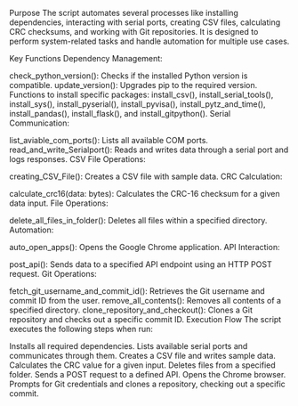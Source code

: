 Purpose
The script automates several processes like installing dependencies, interacting with serial ports, creating CSV files, calculating CRC checksums, and working with Git repositories. It is designed to perform system-related tasks and handle automation for multiple use cases.

Key Functions
Dependency Management:

check_python_version(): Checks if the installed Python version is compatible.
update_version(): Upgrades pip to the required version.
Functions to install specific packages: install_csv(), install_serial_tools(), install_sys(), install_pyserial(), install_pyvisa(), install_pytz_and_time(), install_pandas(), install_flask(), and install_gitpython().
Serial Communication:

list_aviable_com_ports(): Lists all available COM ports.
read_and_write_Serialport(): Reads and writes data through a serial port and logs responses.
CSV File Operations:

creating_CSV_File(): Creates a CSV file with sample data.
CRC Calculation:

calculate_crc16(data: bytes): Calculates the CRC-16 checksum for a given data input.
File Operations:

delete_all_files_in_folder(): Deletes all files within a specified directory.
Automation:

auto_open_apps(): Opens the Google Chrome application.
API Interaction:

post_api(): Sends data to a specified API endpoint using an HTTP POST request.
Git Operations:

fetch_git_username_and_commit_id(): Retrieves the Git username and commit ID from the user.
remove_all_contents(): Removes all contents of a specified directory.
clone_repository_and_checkout(): Clones a Git repository and checks out a specific commit ID.
Execution Flow
The script executes the following steps when run:

Installs all required dependencies.
Lists available serial ports and communicates through them.
Creates a CSV file and writes sample data.
Calculates the CRC value for a given input.
Deletes files from a specified folder.
Sends a POST request to a defined API.
Opens the Chrome browser.
Prompts for Git credentials and clones a repository, checking out a specific commit.
